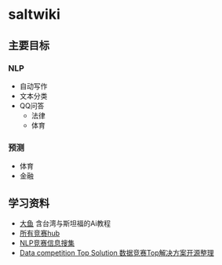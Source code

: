 # saltwiki

## 主要目标
### NLP
- 自动写作
- 文本分类
- QQ问答
  - 法律
  - 体育
  
### 预测
- 体育
- 金融

## 学习资料

- [大鱼](https://github.com/dafish-ai) 含台湾与斯坦福的Ai教程
- [所有竞赛hub](https://iphysresearch.github.io/DataSciComp/)
- [NLP竞赛信息搜集](https://github.com/zhpmatrix/nlp-competitions-list-review)
- [Data competition Top Solution 数据竞赛Top解决方案开源整理](https://github.com/Smilexuhc/Data-Competition-TopSolution)

